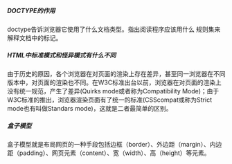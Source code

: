 ##### DOCTYPE的作用

doctype告诉浏览器它使用了什么文档类型。指出阅读程序应该用什么 规则集来解释文档中的标记。

##### HTML中标准模式和怪异模式有什么不同

由于历史的原因，各个浏览器在对页面的渲染上存在差异，甚至同一浏览器在不同版本中，对页面的渲染也不同。在W3C标准出台以前，浏览器在对页面的渲染上没有统一规范，产生了差异(Quirks mode或者称为Compatibility Mode)；由于W3C标准的推出，浏览器渲染页面有了统一的标准(CSScompat或称为Strict mode也有叫做Standars mode)，这就是二者最简单的区别。

##### 盒子模型

盒子模型就是布局网页的一种手段包括边框（border）、外边距（margin）、内边距（padding）、网页元素（content）、宽（width）、高（height）等元素。